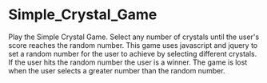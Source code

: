# Simple_Crystal_Game
Play the Simple Crystal Game. Select any number of crystals until the user's score reaches the random number.
This game uses javascript and jquery to set a random number for the user to achieve by selecting different crystals.
If the user hits the random number the user is a winner. The game is lost when the user selects a greater number than the random number.

